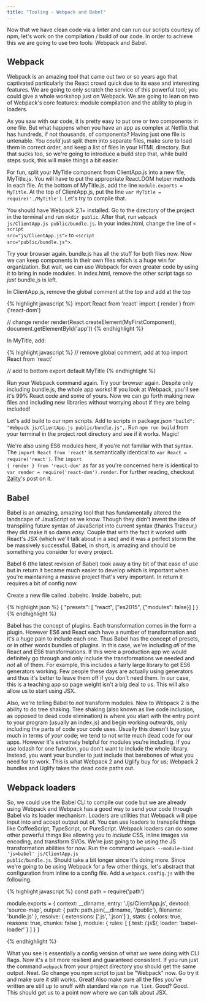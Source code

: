 ```yaml
---
title: "Tooling - Webpack and Babel"
---
```


Now that we have clean code via a linter and can run our scripts courtesy of npm, let's work on the compilation / build of our code. In order to achieve this we are going to use two tools: Webpack and Babel.

## Webpack

Webpack is an amazing tool that came out two or so years ago that captivated particularly the React crowd quick due to its ease and interesting features. We are going to only scratch the service of this powerful tool; you could give a whole workshop just on Webpack. We are going to lean on two of Webpack's core features: module compilation and the ability to plug in loaders.

As you saw with our code, it is pretty easy to put one or two components in one file. But what happens when you have an app as complex at Netflix that has hundreds, if not thousands, of components? Having just one file is untenable. You _could_ just split them into separate files, make sure to load them in correct order, and keep a list of files in your HTML directory. But that sucks too, so we're going to introduce a build step that, while build steps suck, this will make things a bit easier.

For fun, split your MyTitle component from ClientApp.js into a new file, MyTitle.js. You will have to put the appropriate React.DOM helper methods in each file. At the bottom of MyTitle.js, add the line <code>module.exports = MyTitle</code>. At the top of ClientApp.js, put the line <code>var MyTitle = require('./MyTitle')</code>. Let's try to compile that.

You should have Webpack 2.1+ installed. Go to the directory of the project in the terminal and run <code>mkdir public</code>. After that, run <code>webpack js/ClientApp.js public/bundle.js</code>. In your index.html, change the line of <code><&NegativeMediumSpace;script src="js/ClientApp.js"></script></code> to <code><&NegativeMediumSpace;script src="public/bundle.js"></script></code>.

Try your browser again. bundle.js has all the stuff for both files now. Now we can keep components in their own files which is a huge win for organization. But wait, we can use Webpack for even greater code by using it to bring in node modules. In index.html, remove the other script tags so _just_ bundle.js is left.

In ClientApp.js, remove the global comment at the top and add at the top

{% highlight javascript %}
import React from 'react'
import { render } from ('react-dom')

// change render
render(React.createElement(MyFirstComponent), document.getElementById('app'))
{% endhighlight %}

In MyTitle, add:

{% highlight javascript %}
// remove global comment, add at top
import React from 'react'

// add to bottom
export default MyTitle
{% endhighlight %}

Run your Webpack command again. Try your browser again. Despite only including bundle.js, the whole app works! If you look at Webpack, you'll see it's 99% React code and some of yours. Now we can go forth making new files and including new libraries without worrying about if they are being included!

Let's add build to our npm scripts. Add to scripts in package.json <code>"build": "Webpack js/ClientApp.js public/bundle.js",</code>. Run <code>npm run build</code> from your terminal in the project root directory and see if it works. Magic!

We're also using ES6 modules here, if you're not familiar with that syntax. The <code>import React from 'react'</code> is semantically identical to <code>var React = require('react')</code>. The <code>import { render } from 'react-dom'</code> as far as you're concerned here is identical to <code>var render = require('react-dom').render</code>. For further reading, checkout [2ality][es6-modules]'s post on it.

## Babel

Babel is an amazing, amazing tool that has fundamentally altered the landscape of JavaScript as we know. Though they didn't invent the idea of transpiling future syntax of JavaScript into current syntax (thanks Traceur,) they did make it so damn _easy_. Couple that with the fact it worked with React's JSX (which we'll talk about in a sec) and it was a perfect storm the be massively successful. Babel, in short, is amazing and should be something you consider for every project.

Babel 6 (the latest revision of Babel) took away a tiny bit of that ease of use but in return it became much easier to develop which is important  when you're maintaining a massive project that's very important. In return it requires a bit of config now.

Create a new file called .babelrc. Inside .babelrc, put:

{% highlight json %}
{
  "presets": [
    "react",
    ["es2015", {"modules": false}]
  ]
}
{% endhighlight %}

Babel has the concept of plugins. Each transformation comes in the form a plugin. However ES6 and React each have a number of transformation and it's a huge pain to include each one. Thus Babel has the concept of presets, or in other words bundles of plugins. In this case, we're including _all_ of the React and ES6 transformations. If this were a production app we would definitely go through and only include the transformations we needed and _not_ all of them. For example, this includes a fairly large library to get ES6 generators working. Few people these days are actually using generators and thus it's better to leave them off if you don't need them. In our case, this is a teaching app so page weight isn't a big deal to us. This will also allow us to start using JSX.

Also, we're telling Babel to _not_ transform modules. New to Webpack 2 is the ability to do tree shaking. Tree shaking (also known as live code inclusion, as opposed to dead code elimination) is where you start with the entry point to your program (usually an index.js) and begin working outwards, only including the parts of code your code uses. Usually this doesn't buy you much in terms of _your_ code; we tend to not write much dead code for our apps. However it's extremely helpful for modules you're including. If you use lodash for one function, you don't want to include the whole library. Instead, you want your bundler to just include that barebones of what you need for to work. This is what Webpack 2 and Uglify buy for us; Webpack 2 bundles and Uglify takes the dead code paths out.


## Webpack loaders

So, we could use the Babel CLI to compile our code but we are already using Webpack and Webpack has a good way to send your code through Babel via its loader mechanism. Loaders are utilities that Webpack will pipe input into and accept output out of. You can use loaders to transpile things like CoffeeScript, TypeScript, or PureScript. Webpack loaders can do some other powerful things like allowing you to _include_ CSS, inline images via encoding, and transform SVGs. We're just going to be using the JS transformation abilities for now. Run the command <code>webpack --module-bind 'js=babel' js/ClientApp.js public/bundle.js</code>. Should take a bit longer since it's doing more. Since we're going to be using Webpack for a few other things, let's abstract that configuration from inline to a config file. Add a <code>webpack.config.js</code> with the following.

{% highlight javascript %}
const path = require('path')

module.exports = {
  context: __dirname,
  entry: './js/ClientApp.js',
  devtool: 'source-map',
  output: {
    path: path.join(__dirname, '/public'),
    filename: 'bundle.js'
  },
  resolve: {
    extensions: ['.js', '.json']
  },
  stats: {
    colors: true,
    reasons: true,
    chunks: false
  },
  module: {
    rules: [
      {
        test: /\.js$/,
        loader: 'babel-loader'
      }
    ]
  }
}

{% endhighlight %}

What you see is essentially a config version of what we were doing with CLI flags. Now it's a bit more resilient and guaranteed consistent. If you run just the command <code>webpack</code> from your project directory you should get the same output. Neat. Go change you npm script to just be "Webpack" now. Go try it and make sure it still works. Great! Also make sure all the files you've written are still up to snuff with standard via <code>npm run lint</code>. Good? Good. This should get us to a point now where we can talk about JSX.

[es6-modules]: http://www.2ality.com/2014/09/es6-modules-final.html